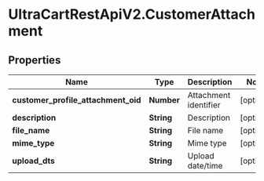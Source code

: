 # UltraCartRestApiV2.CustomerAttachment

## Properties
Name | Type | Description | Notes
------------ | ------------- | ------------- | -------------
**customer_profile_attachment_oid** | **Number** | Attachment identifier | [optional] 
**description** | **String** | Description | [optional] 
**file_name** | **String** | File name | [optional] 
**mime_type** | **String** | Mime type | [optional] 
**upload_dts** | **String** | Upload date/time | [optional] 


